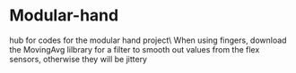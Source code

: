 # Modular-hand
hub for codes for the modular hand project\\
When using fingers, download the MovingAvg lilbrary for a filter to smooth out values from the flex sensors, otherwise they will be jittery
